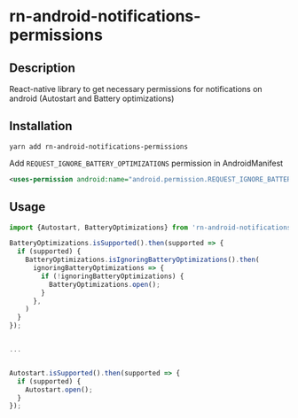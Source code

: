 # rn-android-notifications-permissions

## Description

React-native library to get necessary permissions for notifications on android (Autostart and Battery optimizations)

## Installation

`yarn add rn-android-notifications-permissions`

Add `REQUEST_IGNORE_BATTERY_OPTIMIZATIONS` permission in AndroidManifest
```xml
<uses-permission android:name="android.permission.REQUEST_IGNORE_BATTERY_OPTIMIZATIONS" />
```

## Usage

```ts
import {Autostart, BatteryOptimizations} from 'rn-android-notifications-permissions';

BatteryOptimizations.isSupported().then(supported => {
  if (supported) {
    BatteryOptimizations.isIgnoringBatteryOptimizations().then(
      ignoringBatteryOptimizations => {
        if (!ignoringBatteryOptimizations) {
          BatteryOptimizations.open();
        }
      },
    )
  }
});


...


Autostart.isSupported().then(supported => {
  if (supported) {
    Autostart.open();
  }
});
```

